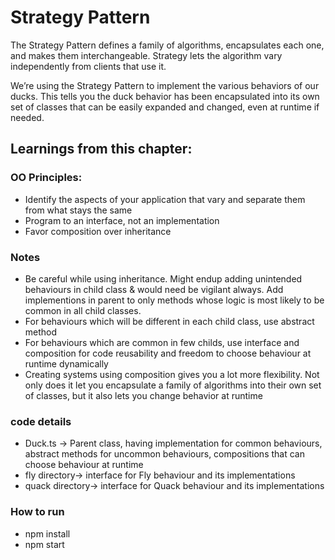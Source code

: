 # Strategy Pattern
The Strategy Pattern defines a family of algorithms, encapsulates each one, and makes them interchangeable. Strategy lets the algorithm vary independently from clients that use it. 

We’re using the Strategy Pattern to implement the various behaviors of our ducks. This tells you the duck behavior has been encapsulated into its own set of classes that can be easily expanded and changed, even at runtime if needed.


## Learnings from this chapter:
### OO Principles:
* Identify the aspects of your application that vary and separate them from what stays the same
* Program to an interface, not an implementation
* Favor composition over inheritance

### Notes
* Be careful while using inheritance. Might endup adding unintended behaviours in child class & would need be vigilant always. Add implementions in parent to only methods whose logic is most likely to be common in all child classes.
* For behaviours which will be different in each child class, use abstract method 
* For behaviours which are common in few childs, use interface and composition for code reusability and freedom to choose behaviour at runtime dynamically
* Creating systems using composition gives you a lot more flexibility. Not only does it let you encapsulate a family of algorithms into their own set of classes, but it also lets you change behavior at runtime

### code details
* Duck.ts -> Parent class, having implementation for common behaviours, abstract methods for uncommon behaviours, compositions that can choose behaviour at runtime
* fly directory-> interface for Fly behaviour and its implementations
* quack directory-> interface for Quack behaviour and its implementations

### How to run
* npm install
* npm start

